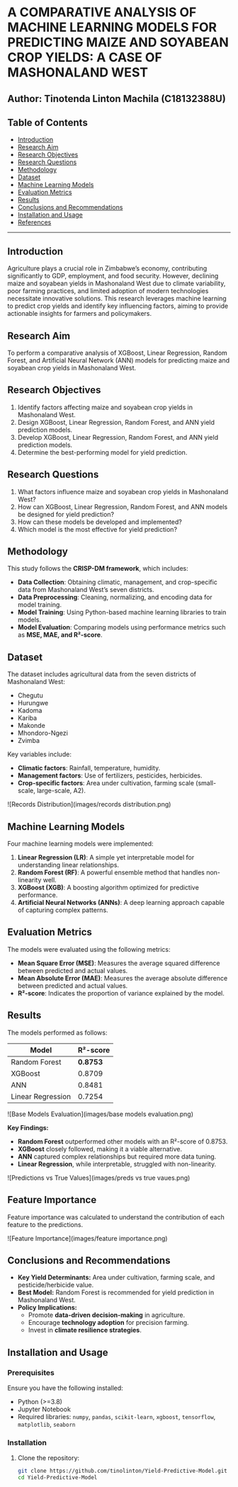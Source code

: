 # A COMPARATIVE ANALYSIS OF MACHINE LEARNING MODELS FOR PREDICTING MAIZE AND SOYABEAN CROP YIELDS: A CASE OF MASHONALAND WEST

## Author: Tinotenda Linton Machila (C18132388U)

## Table of Contents
- [Introduction](#introduction)
- [Research Aim](#research-aim)
- [Research Objectives](#research-objectives)
- [Research Questions](#research-questions)
- [Methodology](#methodology)
- [Dataset](#dataset)
- [Machine Learning Models](#machine-learning-models)
- [Evaluation Metrics](#evaluation-metrics)
- [Results](#results)
- [Conclusions and Recommendations](#conclusions-and-recommendations)
- [Installation and Usage](#installation-and-usage)
- [References](#references)

---

## Introduction
Agriculture plays a crucial role in Zimbabwe’s economy, contributing significantly to GDP, employment, and food security. However, declining maize and soyabean yields in Mashonaland West due to climate variability, poor farming practices, and limited adoption of modern technologies necessitate innovative solutions. This research leverages machine learning to predict crop yields and identify key influencing factors, aiming to provide actionable insights for farmers and policymakers.

## Research Aim
To perform a comparative analysis of XGBoost, Linear Regression, Random Forest, and Artificial Neural Network (ANN) models for predicting maize and soyabean crop yields in Mashonaland West.

## Research Objectives
1. Identify factors affecting maize and soyabean crop yields in Mashonaland West.
2. Design XGBoost, Linear Regression, Random Forest, and ANN yield prediction models.
3. Develop XGBoost, Linear Regression, Random Forest, and ANN yield prediction models.
4. Determine the best-performing model for yield prediction.

## Research Questions
1. What factors influence maize and soyabean crop yields in Mashonaland West?
2. How can XGBoost, Linear Regression, Random Forest, and ANN models be designed for yield prediction?
3. How can these models be developed and implemented?
4. Which model is the most effective for yield prediction?

## Methodology
This study follows the **CRISP-DM framework**, which includes:
- **Data Collection**: Obtaining climatic, management, and crop-specific data from Mashonaland West’s seven districts.
- **Data Preprocessing**: Cleaning, normalizing, and encoding data for model training.
- **Model Training**: Using Python-based machine learning libraries to train models.
- **Model Evaluation**: Comparing models using performance metrics such as **MSE, MAE, and R²-score**.

## Dataset
The dataset includes agricultural data from the seven districts of Mashonaland West:
- Chegutu
- Hurungwe
- Kadoma
- Kariba
- Makonde
- Mhondoro-Ngezi
- Zvimba

Key variables include:
- **Climatic factors**: Rainfall, temperature, humidity.
- **Management factors**: Use of fertilizers, pesticides, herbicides.
- **Crop-specific factors**: Area under cultivation, farming scale (small-scale, large-scale, A2).

![Records Distribution](images/records distribution.png)

## Machine Learning Models
Four machine learning models were implemented:
1. **Linear Regression (LR)**: A simple yet interpretable model for understanding linear relationships.
2. **Random Forest (RF)**: A powerful ensemble method that handles non-linearity well.
3. **XGBoost (XGB)**: A boosting algorithm optimized for predictive performance.
4. **Artificial Neural Networks (ANNs)**: A deep learning approach capable of capturing complex patterns.

## Evaluation Metrics
The models were evaluated using the following metrics:
- **Mean Square Error (MSE)**: Measures the average squared difference between predicted and actual values.
- **Mean Absolute Error (MAE)**: Measures the average absolute difference between predicted and actual values.
- **R²-score**: Indicates the proportion of variance explained by the model.

## Results
The models performed as follows:

| Model          | R²-score |
|---------------|---------|
| Random Forest | **0.8753** |
| XGBoost       | 0.8709 |
| ANN           | 0.8481 |
| Linear Regression | 0.7254 |

![Base Models Evaluation](images/base models evaluation.png)

**Key Findings:**
- **Random Forest** outperformed other models with an R²-score of 0.8753.
- **XGBoost** closely followed, making it a viable alternative.
- **ANN** captured complex relationships but required more data tuning.
- **Linear Regression**, while interpretable, struggled with non-linearity.

![Predictions vs True Values](images/preds vs true vaues.png)

## Feature Importance
Feature importance was calculated to understand the contribution of each feature to the predictions.

![Feature Importance](images/feature importance.png)

## Conclusions and Recommendations
- **Key Yield Determinants:** Area under cultivation, farming scale, and pesticide/herbicide value.
- **Best Model:** Random Forest is recommended for yield prediction in Mashonaland West.
- **Policy Implications:**
  - Promote **data-driven decision-making** in agriculture.
  - Encourage **technology adoption** for precision farming.
  - Invest in **climate resilience strategies**.

## Installation and Usage

### Prerequisites
Ensure you have the following installed:
- Python (>=3.8)
- Jupyter Notebook
- Required libraries: `numpy`, `pandas`, `scikit-learn`, `xgboost`, `tensorflow`, `matplotlib`, `seaborn`

### Installation
1. Clone the repository:
   ```bash
   git clone https://github.com/tinolinton/Yield-Predictive-Model.git
   cd Yield-Predictive-Model
